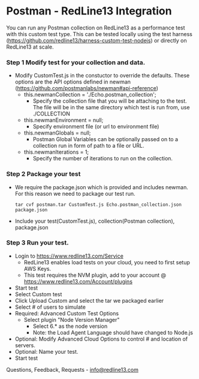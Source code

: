 # Postman - RedLine13 Integration

You can run any Postman collection on RedLine13 as a performance test with this custom test type.  This can be tested locally using the test harness (https://github.com/redline13/harness-custom-test-nodejs) or directly on RedLine13 at scale.

### Step 1 Modify test for your collection and data.
- Modify CustomTest.js in the constuctor to override the defaults. These options are the API options defined in newman (https://github.com/postmanlabs/newman#api-reference)
	- this.newmanCollection = './Echo.postman_collection';
		- Specify the collection file that you will be attaching to the test. The file will be in the same directory which test is run from, use ./COLLECTION
	- this.newmanEnvironment = null;
		- Specify environment file (or url to environment file)
	- this.newmanGlobals = null;
		- Postman Global Variables can be optionally passed on to a collection run in form of path to a file or URL.
	- this.newmanIterations = 1;
		- Specify the number of iterations to run on the collection. 

### Step 2 Package your test
- We require the package.json which is provided and includes newman.  For this reason we need to package our test run. 

	```tar cvf postman.tar CustomTest.js Echo.postman_collection.json package.json```
- Include your test(CustomTest.js), collection(Postman collection), package.json

### Step 3 Run your test.
- Login to https://www.redline13.com/Service 
	- RedLine13 enables load tests on your cloud, you need to first setup AWS Keys.
	- This test requires the NVM plugin, add to your account @ https://www.redline13.com/Account/plugins
- Start test
- Select Custom test
- Click Upload Custom and select the tar we packaged earlier
- Select # of users to simulate 
- Required: Advanced Custom Test Options
	- Select plugin "Node Version Manager"
		- Select 6.* as the node version
		- Note: the Load Agent Language should have changed to Node.js
- Optional: Modify Advanced Cloud Options to control # and location of servers.
- Optional: Name your test.
- Start test

Questions, Feedback, Requests - info@redline13.com
